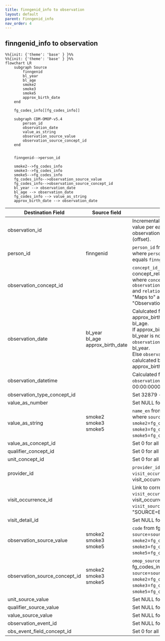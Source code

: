 ```yaml
---
title: finngenid_info to observation
layout: default
parent: Finngenid_info
nav_order: 4
---
```


## finngenid_info to observation


```mermaid
%%{init: {'theme': 'base' } }%%
%%{init: {'theme': 'base' } }%%
flowchart LR
    subgraph Source
        finngenid
        bl_year
        bl_age
        smoke2
        smoke3
        smoke5
        approx_birth_date
    end

    fg_codes_info[[fg_codes_info]]

    subgraph CDM-OMOP-v5.4
        person_id
        observation_date
        value_as_string
        observation_source_value
        observation_source_concept_id
    end


    finngenid-->person_id

    smoke2-->fg_codes_info
    smoke3-->fg_codes_info
    smoke5-->fg_codes_info
    fg_codes_info-->observation_source_value
    fg_codes_info-->observation_source_concept_id
    bl_year --> observation_date
    bl_age --> observation_date
    fg_codes_info --> value_as_string
    approx_birth_date --> observation_date
```

| Destination Field | Source field | Logic | Comment field |
| --- | --- | --- | --- |
| observation_id |  | Incremental integer. Unique value per each row observation + 112000000000 (offset). | Generated |
| person_id | finngenid | `person_id` from person table where `person_source_value` equals `finngenid` |   Calculated |
| observation_concept_id |  | `concept_id_2` from concept_relationship table where `concept_id_1` equals `observation_source_concept_id` and `relationship_id` equals "Maps to" and `domain_id` is "Observation" | Calculated <br> NOTE: 0 when `observation_source_concept_id` is NULL |
| observation_date | bl_year<br>bl_age<br>approx_birth_date | Calulcated from approx_birth_date, bl_year and bl_age.<br> If approx_birth_date is null and bl_year is not null then `observation_date` is simply bl_year.<br>Else `observation_date` is calulcated by adding bl_age to approx_birth_date. | Calculated |
| observation_datetime |  | Calculated from  `observation_date` with time 00:00:0000 | Calculated |
| observation_type_concept_id |  | Set 32879 - 'Registry' for all | Calculated |
| value_as_number |  | Set NULL for all | Info not available |
| value_as_string | smoke2<br>smoke3<br>smoke5 | `name_en` from fg_codes_info where `source`=`source` and `smoke2`=`fg_code1` and `smoke3`=`fg_code2` and `smoke5`=`fg_code3` | Calculated |
| value_as_concept_id |  | Set 0 for all | Info not available |
| qualifier_concept_id |  | Set 0 for all | Info not available |
| unit_concept_id |  | Set 0 for all | Info not available |
| provider_id |  | `provider_id` for mapped `visit_occurrence_id` from visit_occurrence table. | Calculated |
| visit_occurrence_id | | Link to correspondent `visit_occurrence_id` from visit_occurrence table where `visit_source_value` equals "SOURCE=BIOBANK;INDEX=". | Calculated |
| visit_detail_id |  | Set NULL for all | Info not available |
| observation_source_value | smoke2<br>smoke3<br>smoke5 | `code` from fg_codes_info where `source`=`source` and `smoke2`=`fg_code1` and `smoke3`=`fg_code2` and `smoke5`=`fg_code3` | Calculated |
| observation_source_concept_id | smoke2<br>smoke3<br>smoke5 | `omop_source_concept_id` from fg_codes_info where `source`=`source` and `smoke2`=`fg_code1` and `smoke3`=`fg_code2` and `smoke5`=`fg_code3` | Calculated |
| unit_source_value |  | Set NULL for all | Info not available |
| qualifier_source_value |  | Set NULL for all | Info not available |
| value_source_value |  | Set NULL for all | Info not available |
| observation_event_id |  | Set NULL for all | Info not available |
| obs_event_field_concept_id |  | Set 0 for all | Info not available |

